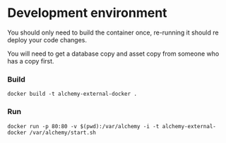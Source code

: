 Development environment
=======================

You should only need to build the container once, re-running it should re deploy
your code changes.

You will need to get a database copy and asset copy from someone who has a copy
first.

### Build
```
docker build -t alchemy-external-docker .
```

### Run
```
docker run -p 80:80 -v $(pwd):/var/alchemy -i -t alchemy-external-docker /var/alchemy/start.sh
```
